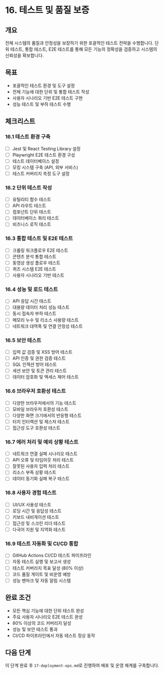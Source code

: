 # 16. 테스트 및 품질 보증

## 개요
전체 시스템의 품질과 안정성을 보장하기 위한 포괄적인 테스트 전략을 수행합니다. 단위 테스트, 통합 테스트, E2E 테스트를 통해 모든 기능의 정확성을 검증하고 시스템의 신뢰성을 확보합니다.

## 목표
- 포괄적인 테스트 환경 및 도구 설정
- 전체 기능에 대한 단위 및 통합 테스트 작성
- 사용자 시나리오 기반 E2E 테스트 구현
- 성능 테스트 및 부하 테스트 수행

## 체크리스트

### 16.1 테스트 환경 구축
- [ ] Jest 및 React Testing Library 설정
- [ ] Playwright E2E 테스트 환경 구성
- [ ] 테스트 데이터베이스 설정
- [ ] 모킹 시스템 구축 (API, 외부 서비스)
- [ ] 테스트 커버리지 측정 도구 설정

### 16.2 단위 테스트 작성
- [ ] 유틸리티 함수 테스트
- [ ] API 라우트 테스트
- [ ] 컴포넌트 단위 테스트
- [ ] 데이터베이스 쿼리 테스트
- [ ] 비즈니스 로직 테스트

### 16.3 통합 테스트 및 E2E 테스트
- [ ] 크롤링 워크플로우 E2E 테스트
- [ ] 콘텐츠 분석 통합 테스트
- [ ] 동영상 생성 플로우 테스트
- [ ] 퀴즈 시스템 E2E 테스트
- [ ] 사용자 시나리오 기반 테스트

### 16.4 성능 및 로드 테스트
- [ ] API 응답 시간 테스트
- [ ] 대용량 데이터 처리 성능 테스트
- [ ] 동시 접속자 부하 테스트
- [ ] 메모리 누수 및 리소스 사용량 테스트
- [ ] 네트워크 대역폭 및 연결 안정성 테스트

### 16.5 보안 테스트
- [ ] 입력 값 검증 및 XSS 방어 테스트
- [ ] API 인증 및 권한 검증 테스트
- [ ] SQL 인젝션 방어 테스트
- [ ] 세션 보안 및 토큰 관리 테스트
- [ ] 데이터 암호화 및 액세스 제어 테스트

### 16.6 브라우저 호환성 테스트
- [ ] 다양한 브라우저에서의 기능 테스트
- [ ] 모바일 브라우저 호환성 테스트
- [ ] 다양한 화면 크기에서의 반응형 테스트
- [ ] 터치 인터랙션 및 제스처 테스트
- [ ] 접근성 도구 호환성 테스트

### 16.7 에러 처리 및 예외 상황 테스트
- [ ] 네트워크 연결 실패 시나리오 테스트
- [ ] API 오류 및 타임아웃 처리 테스트
- [ ] 잘못된 사용자 입력 처리 테스트
- [ ] 리소스 부족 상황 테스트
- [ ] 데이터 동기화 실패 복구 테스트

### 16.8 사용자 경험 테스트
- [ ] UI/UX 사용성 테스트
- [ ] 로딩 시간 및 응답성 테스트
- [ ] 키보드 내비게이션 테스트
- [ ] 접근성 및 스크린 리더 테스트
- [ ] 다국어 지원 및 지역화 테스트

### 16.9 테스트 자동화 및 CI/CD 통합
- [ ] GitHub Actions CI/CD 테스트 파이프라인
- [ ] 자동 테스트 실행 및 보고서 생성
- [ ] 테스트 커버리지 목표 달성 (80% 이상)
- [ ] 코드 품질 게이트 및 비운영 예방
- [ ] 성능 벤마크 및 자동 알림 시스템

## 완료 조건
- 모든 핵심 기능에 대한 단위 테스트 완성
- 주요 사용자 시나리오 E2E 테스트 완성
- 80% 이상의 코드 커버리지 달성
- 성능 및 보안 테스트 통과
- CI/CD 파이프라인에서 자동 테스트 정상 동작

## 다음 단계
이 단계 완료 후 `17-deployment-ops.md`로 진행하여 배포 및 운영 체계를 구축합니다.